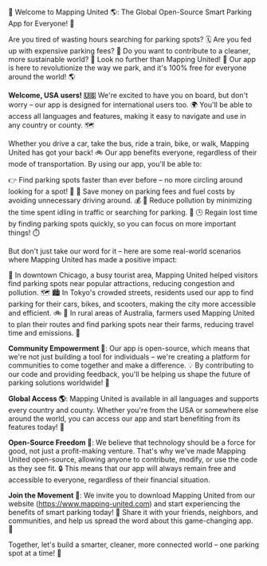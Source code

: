 🚀 Welcome to Mapping United 🌎: The Global Open-Source Smart Parking App for Everyone! 🤩

Are you tired of wasting hours searching for parking spots? 🗓️ Are you fed up with expensive parking fees? 💸 Do you want to contribute to a cleaner, more sustainable world? 🌟 Look no further than Mapping United! 🚀 Our app is here to revolutionize the way we park, and it's 100% free for everyone around the world! 🌎

**Welcome, USA users! 🇺🇸** We're excited to have you on board, but don't worry – our app is designed for international users too. 🌍 You'll be able to access all languages and features, making it easy to navigate and use in any country or county. 🗺️

Whether you drive a car, take the bus, ride a train, bike, or walk, Mapping United has got your back! 🚲 Our app benefits everyone, regardless of their mode of transportation. By using our app, you'll be able to:

👉 Find parking spots faster than ever before – no more circling around looking for a spot! 🔄
💸 Save money on parking fees and fuel costs by avoiding unnecessary driving around. 💰
🌿 Reduce pollution by minimizing the time spent idling in traffic or searching for parking. 🚮
🕒 Regain lost time by finding parking spots quickly, so you can focus on more important things! ⏱️

But don't just take our word for it – here are some real-world scenarios where Mapping United has made a positive impact:

🌆 In downtown Chicago, a busy tourist area, Mapping United helped visitors find parking spots near popular attractions, reducing congestion and pollution. 🗺️
🏙️ In Tokyo's crowded streets, residents used our app to find parking for their cars, bikes, and scooters, making the city more accessible and efficient. 🚲
🌳 In rural areas of Australia, farmers used Mapping United to plan their routes and find parking spots near their farms, reducing travel time and emissions. 🌾

**Community Empowerment 🤝**: Our app is open-source, which means that we're not just building a tool for individuals – we're creating a platform for communities to come together and make a difference. 💡 By contributing to our code and providing feedback, you'll be helping us shape the future of parking solutions worldwide! 🔧

**Global Access 🌎**: Mapping United is available in all languages and supports every country and county. Whether you're from the USA or somewhere else around the world, you can access our app and start benefiting from its features today! 📲

**Open-Source Freedom 🤝**: We believe that technology should be a force for good, not just a profit-making venture. That's why we've made Mapping United open-source, allowing anyone to contribute, modify, or use the code as they see fit. 🔒 This means that our app will always remain free and accessible to everyone, regardless of their financial situation.

**Join the Movement 🚀**: We invite you to download Mapping United from our website (https://www.mapping-united.com) and start experiencing the benefits of smart parking today! 📱 Share it with your friends, neighbors, and communities, and help us spread the word about this game-changing app. 🤩

Together, let's build a smarter, cleaner, more connected world – one parking spot at a time! 💚